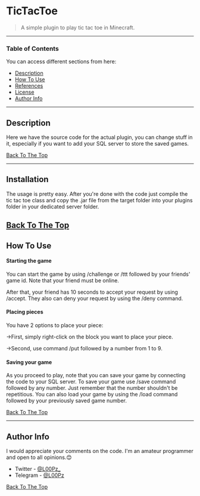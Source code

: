 # TicTacToe

> A simple plugin to play tic tac toe in Minecraft.

---

### Table of Contents
You can access different sections from here:

- [Description](#description)
- [How To Use](#how-to-use)
- [References](#references)
- [License](#license)
- [Author Info](#author-info)

---

## Description

Here we have the source code for the actual plugin, you can change stuff in it, especially if you want to add your SQL server to store the saved games.

[Back To The Top](#read-me-template)

---

## Installation

The usage is pretty easy. After you're done with the code just compile the tic tac toe class and copy the .jar file from the target folder into your plugins folder in your dedicated server folder.

[Back To The Top](#read-me-template)
---

## How To Use

#### Starting the game

You can start the game by using /challenge or /ttt followed by your friends' game id.
Note that your friend must be online.

After that, your friend has 10 seconds to accept your request by using /accept. They also can deny your request by using the /deny command.

#### Placing pieces 

You have 2 options to place your piece:

->First, simply right-click on the block you want to place your piece.

->Second, use command /put followed by a number from 1 to 9.

#### Saving your game 

As you proceed to play, note that you can save your game by connecting the code to your SQL server. 
To save your game use /save command followed by any number. Just remember that the number shouldn't be repetitious.
You can also load your game by using the /load command followed by your previously saved game number.


[Back To The Top](#read-me-template)

---

## Author Info

I would appreciate your comments on the code. I'm an amateur programmer and open to all opinions.😊

- Twitter - [@L00Pz_](https://twitter.com/L00Pz_)
- Telegram - [@L00Pz](https://t.me/L00Pz)

[Back To The Top](#read-me-template)
